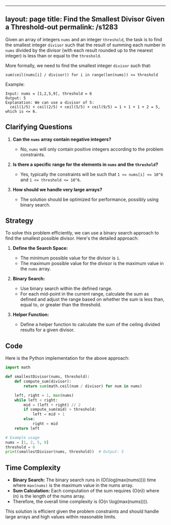 
---
layout: page
title:  Find the Smallest Divisor Given a Threshold-out
permalink: /s1283
---
Given an array of integers `nums` and an integer `threshold`, the task is to find the smallest integer `divisor` such that the result of summing each number in `nums` divided by the divisor (with each result rounded up to the nearest integer) is less than or equal to the `threshold`.

More formally, we need to find the smallest integer `divisor` such that:
```
sum(ceil(nums[i] / divisor)) for i in range(len(nums)) <= threshold
```

Example:
```
Input: nums = [1,2,5,9], threshold = 6
Output: 5
Explanation: We can use a divisor of 5:
  ceil(1/5) + ceil(2/5) + ceil(5/5) + ceil(9/5) = 1 + 1 + 1 + 2 = 5, which is <= 6.
```

## Clarifying Questions
1. **Can the `nums` array contain negative integers?**
   - No, `nums` will only contain positive integers according to the problem constraints.

2. **Is there a specific range for the elements in `nums` and the `threshold`?**
   - Yes, typically the constraints will be such that `1 <= nums[i] <= 10^6` and `1 <= threshold <= 10^6`.

3. **How should we handle very large arrays?**
   - The solution should be optimized for performance, possibly using binary search.

## Strategy
To solve this problem efficiently, we can use a binary search approach to find the smallest possible divisor. Here's the detailed approach:
1. **Define the Search Space:**
   - The minimum possible value for the divisor is `1`.
   - The maximum possible value for the divisor is the maximum value in the `nums` array.
   
2. **Binary Search:**
   - Use binary search within the defined range.
   - For each mid-point in the current range, calculate the sum as defined and adjust the range based on whether the sum is less than, equal to, or greater than the threshold.
   
3. **Helper Function:**
   - Define a helper function to calculate the sum of the ceiling divided results for a given divisor.

## Code
Here is the Python implementation for the above approach:

```python
import math

def smallestDivisor(nums, threshold):
    def compute_sum(divisor):
        return sum(math.ceil(num / divisor) for num in nums)

    left, right = 1, max(nums)
    while left < right:
        mid = (left + right) // 2
        if compute_sum(mid) > threshold:
            left = mid + 1
        else:
            right = mid
    return left

# Example usage
nums = [1, 2, 5, 9]
threshold = 6
print(smallestDivisor(nums, threshold))  # Output: 5
```

## Time Complexity
- **Binary Search:** The binary search runs in \(O(\log(max(nums)))\) time where `max(nums)` is the maximum value in the nums array.
- **Sum Calculation:** Each computation of the sum requires \(O(n)\) where \(n\) is the length of the nums array.
- Therefore, the overall time complexity is \(O(n \log(max(nums)))\).

This solution is efficient given the problem constraints and should handle large arrays and high values within reasonable limits.